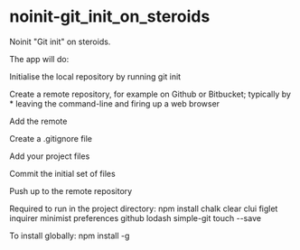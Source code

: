 # noinit-git_init_on_steroids

Noinit "Git init" on steroids.

The app will do:

Initialise the local repository by running git init

Create a remote repository, for example on Github or Bitbucket; typically by * leaving the command-line and firing up a web browser

Add the remote

Create a .gitignore file

Add your project files

Commit the initial set of files

Push up to the remote repository


Required to run in the project directory: npm install chalk clear clui figlet inquirer minimist preferences github lodash simple-git touch --save

To install globally: npm install -g 

